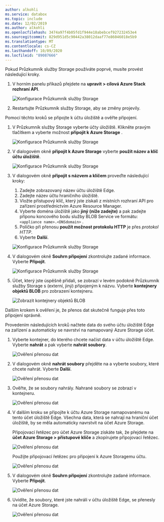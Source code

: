 ```yaml
---
author: alkohli
ms.service: databox
ms.topic: include
ms.date: 12/02/2019
ms.author: alkohli
ms.openlocfilehash: 3474a97f4b05fd1f944e18abebcef927232453e4
ms.sourcegitcommit: 829d951d5c90442a38012daaf77e86046018e5b9
ms.translationtype: MT
ms.contentlocale: cs-CZ
ms.lasthandoff: 10/09/2020
ms.locfileid: "89087666"
---
```

Pokud Průzkumník služby Storage používáte poprvé, musíte provést následující kroky.

1. V horním panelu příkazů přejdete na **upravit > cílová Azure Stack rozhraní API**.

    ![Konfigurace Průzkumník služby Storage](media/azure-stack-edge-gateway-verify-connection-storage-explorer/connect-with-storage-explorer-1.png)

2. Restartujte Průzkumník služby Storage, aby se změny projevily.


Pomocí těchto kroků se připojte k účtu úložiště a ověřte připojení.

1. V Průzkumník služby Storage vyberte účty úložiště. Klikněte pravým tlačítkem a vyberte možnost **připojit k Azure Storage** . 

    ![Konfigurace Průzkumník služby Storage](media/azure-stack-edge-gateway-verify-connection-storage-explorer/connect-with-storage-explorer-2.png)

2. V dialogovém okně **připojit k Azure Storage** vyberte **použít název a klíč účtu úložiště**.

    ![Konfigurace Průzkumník služby Storage](media/azure-stack-edge-gateway-verify-connection-storage-explorer/connect-with-storage-explorer-3.png)

2. V dialogovém okně **připojit s názvem a klíčem** proveďte následující kroky:

    1. Zadejte zobrazovaný název účtu úložiště Edge. 
    2. Zadejte název účtu hraničního úložiště.
    3. Vložte přístupový klíč, který jste získali z místních rozhraní API pro zařízení prostřednictvím Azure Resource Manager.
    4. Vyberte doména úložiště jako **jiný (níže zadejte)** a pak zadejte příponu koncového bodu služby BLOB Service ve formátu: `<appliance name>.<DNSdomain>` . 
    5. Políčko při přenosu **použít možnost protokolu HTTP** je přes *protokol HTTP*. 
    6. Vyberte **Další**.

    ![Konfigurace Průzkumník služby Storage](media/azure-stack-edge-gateway-verify-connection-storage-explorer/connect-with-storage-explorer-4.png)    

3. V dialogovém okně **Souhrn připojení** zkontrolujte zadané informace. Vyberte **Připojit**.

    ![Konfigurace Průzkumník služby Storage](media/azure-stack-edge-gateway-verify-connection-storage-explorer/connect-with-storage-explorer-5.png)

4. Účet, který jste úspěšně přidali, se zobrazí v levém podokně Průzkumník služby Storage s (externí, jiný) připojeným k názvu. Vyberte **kontejnery objektů BLOB** pro zobrazení kontejneru.

    ![Zobrazit kontejnery objektů BLOB](media/azure-stack-edge-gateway-verify-connection-storage-explorer/connect-with-storage-explorer-6.png)

Dalším krokem k ověření je, že přenos dat skutečně funguje přes toto připojení správně.

Provedením následujících kroků načtete data do svého účtu úložiště Edge na zařízení a automaticky se navrství na namapovaný Azure Storage účet.

1. Vyberte kontejner, do kterého chcete načíst data v účtu úložiště Edge. Vyberte **nahrát** a pak vyberte **nahrát soubory**.

    ![Ověření přenosu dat](media/azure-stack-edge-gateway-verify-connection-storage-explorer/verify-data-transfer-1.png)

2. V dialogovém okně **nahrát soubory** přejděte na a vyberte soubory, které chcete nahrát. Vyberte **Další**.

    ![Ověření přenosu dat](media/azure-stack-edge-gateway-verify-connection-storage-explorer/verify-data-transfer-2.png)

3. Ověřte, že se soubory nahrály. Nahrané soubory se zobrazí v kontejneru.

    ![Ověření přenosu dat](media/azure-stack-edge-gateway-verify-connection-storage-explorer/verify-data-transfer-3.png)

4. V dalším kroku se připojíte k účtu Azure Storage namapovanému na tento účet úložiště Edge. Všechna data, která se nahrají na hraniční účet úložiště, by se měla automaticky navrstvit na účet Azure Storage. 
    
    Připojovací řetězec pro účet Azure Storage získáte tak, že přejdete na **účet Azure Storage > přístupové klíče** a zkopírujete připojovací řetězec.

    ![Ověření přenosu dat](media/azure-stack-edge-gateway-verify-connection-storage-explorer/verify-data-transfer-5.png)

    Použijte připojovací řetězec pro připojení k Azure Storagemu účtu.  

    ![Ověření přenosu dat](media/azure-stack-edge-gateway-verify-connection-storage-explorer/verify-data-transfer-4.png)


5. V dialogovém okně **Souhrn připojení** zkontrolujte zadané informace. Vyberte **Připojit**.

    ![Ověření přenosu dat](media/azure-stack-edge-gateway-verify-connection-storage-explorer/verify-data-transfer-6.png)

6. Uvidíte, že soubory, které jste nahráli v účtu úložiště Edge, se přenesly na účet Azure Storage.

    ![Ověření přenosu dat](media/azure-stack-edge-gateway-verify-connection-storage-explorer/verify-data-transfer-7.png)
